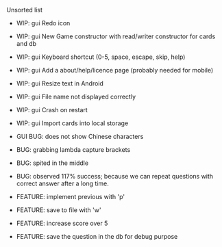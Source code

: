 Unsorted list
- WIP: gui Redo icon
- WIP: gui New Game constructor with read/writer constructor for cards and db
- WIP: gui Keyboard shortcut (0-5, space, escape, skip, help)
- WIP: gui Add a about/help/licence page (probably needed for mobile)
- WIP: gui Resize text in Android
- WIP: gui File name not displayed correctly
- WIP: gui Crash on restart
- WIP: gui Import cards into local storage

- GUI BUG: does not show Chinese characters
- BUG: grabbing lambda capture brackets
- BUG: spited in the middle
- BUG: observed 117% success; because we can repeat questions with correct answer after a long time.
- FEATURE: implement previous with 'p'
- FEATURE: save to file with 'w'
- FEATURE: increase score over 5
- FEATURE: save the question in the db for debug purpose
